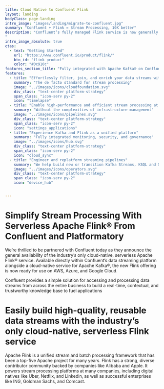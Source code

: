 ```yaml
---
title: Cloud Native to Confluent Flink
layout: landing
bodyClass: page-landing
intro_image: "images/landing/migrate-to-confluent.jpg"
summary: "Confluent + Flink = Stream Processing, 10X better"
description: "Confluent’s fully managed Flink service is now generally available across all three major cloud service providers, providing customers with a true multicloud solution and the flexibility to seamlessly deploy stream processing workloads everywhere their data and applications reside. Backed by a 99.99% uptime SLA, Confluent ensures reliable stream processing with support and services from the leading Kafka and Flink experts.
"
intro_image_absolute: true
ctas:
  - text: "Getting Started"
    url: "https://www.confluent.io/product/flink/"
    btn_id: "flink product"
    color: "#0c910c"
features_section_title: "Fully integrated with Apache Kafka® on Confluent Cloud, Confluent’s new Flink service allows businesses to:"
features:
  - title: "Effortlessly filter, join, and enrich your data streams with Flink"
    summary: "The de facto standard for stream processing"
    image: "../images/icons/cloudfoundation.svg"
    div_class: "text-center platform-strategy"
    span_class: "icon-serv py-2"
    icon: "timelapse"
  - title: "Enable high-performance and efficient stream processing at any scale"
    summary: "Without the complexities of infrastructure management"
    image: "../images/icons/pipelines.svg"
    div_class: "text-center platform-strategy"
    span_class: "icon-serv py-2"
    icon: "settings_applications"
  - title: "Experience Kafka and Flink as a unified platform"
    summary: "Fully integrated monitoring, security, and governance"
    image: "../images/icons/hub.svg"
    div_class: "text-center platform-strategy"
    span_class: "icon-serv py-2"
    icon: "cloud_sync"
  - title: "Engineer and replatform streaming pipelines"
    summary: "We help build new or transition Kafka Streams, KSQL and Spark to Flink"
    image: "../images/icons/operators.svg"
    div_class: "text-center platform-strategy"
    span_class: "icon-serv py-2"
    icon: "device_hub"


---
```


# Simplify Stream Processing With Serverless Apache Flink® From Confluent and Platformatory

We’re thrilled to be partnered with Confluent today as they announce the general availability of the industry’s only cloud-native, serverless Apache Flink® service. Available directly within Confluent’s data streaming platform alongside a cloud-native service for Apache Kafka®, the new Flink offering is now ready for use on AWS, Azure, and Google Cloud.

Confluent provides a simple solution for accessing and processing data streams from across the entire business to build a real-time, contextual, and trustworthy knowledge base to fuel applications

# Easily build high-quality, reusable data streams with the industry’s only cloud-native, serverless Flink service

Apache Flink is a unified stream and batch processing framework that has been a top-five Apache project for many years. Flink has a strong, diverse contributor community backed by companies like Alibaba and Apple. It powers stream processing platforms at many companies, including digital natives like Uber, Netflix, and Linkedin, as well as successful enterprises like ING, Goldman Sachs, and Comcast.
